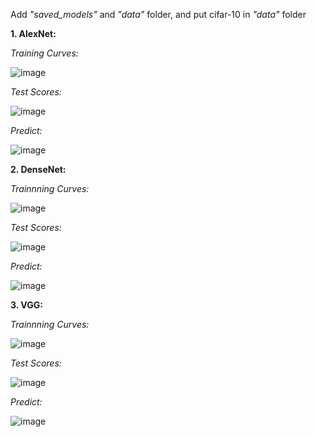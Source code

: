 Add _"saved_models"_ and _"data"_ folder, and put cifar-10 in _"data"_ folder

**1. AlexNet:**

_Training Curves:_

![image](https://github.com/user-attachments/assets/0f8cacc9-4732-4f67-b0bd-34f82aca4766)

_Test Scores:_

![image](https://github.com/user-attachments/assets/bcf342b0-75fe-4c50-9df6-4a359b629731)

_Predict:_

![image](https://github.com/user-attachments/assets/fd48300a-4f99-4e66-a483-0400c84ca437)

**2. DenseNet:**

_Trainnning Curves:_

![image](https://github.com/user-attachments/assets/ffde5aa2-9297-4f2f-b19b-e28ff54e90b9)

_Test Scores:_

![image](https://github.com/user-attachments/assets/eea03a03-12d2-4385-839b-73ffc077cb25)

_Predict:_

![image](https://github.com/user-attachments/assets/4c4632f6-858f-4a63-be5b-f77027578d9b)

**3. VGG:**

_Trainnning Curves:_

![image](https://github.com/user-attachments/assets/c5249c60-77d4-4862-9120-a301f575b70f)

_Test Scores:_

![image](https://github.com/user-attachments/assets/a7c32b8d-a423-452e-9a71-243af4412aed)

_Predict:_

![image](https://github.com/user-attachments/assets/71baee68-32d6-4115-8a29-b4959f050ca7)


